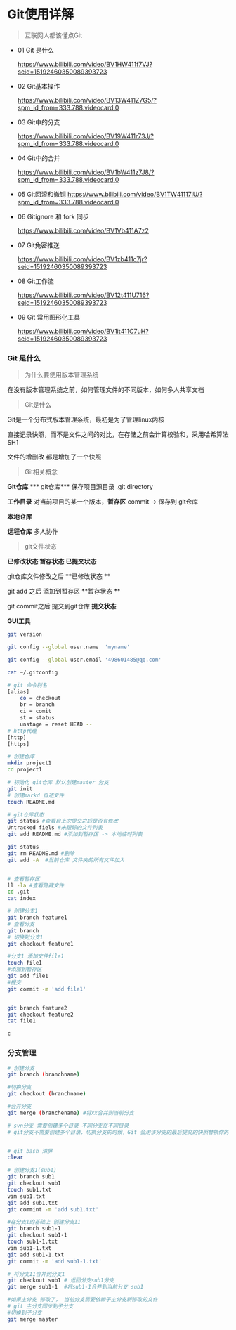 # Git使用详解

>  互联网人都该懂点Git

- 01 Git 是什么	

  https://www.bilibili.com/video/BV1HW411f7VJ?seid=15192460350089393723

- 02 Git基本操作

  https://www.bilibili.com/video/BV13W411Z7G5/?spm_id_from=333.788.videocard.0

- 03 Git中的分支

  https://www.bilibili.com/video/BV19W411r73J/?spm_id_from=333.788.videocard.0

- 04 Git中的合并

  https://www.bilibili.com/video/BV1bW411z7J8/?spm_id_from=333.788.videocard.0

- 05 Git回滚和撤销
  https://www.bilibili.com/video/BV1TW41117iU/?spm_id_from=333.788.videocard.0
  
- 06 Gitignore 和 fork 同步

  https://www.bilibili.com/video/BV1Vb411A7z2

- 07 Git免密推送

  https://www.bilibili.com/video/BV1zb411c7jr?seid=15192460350089393723

- 08 Git工作流

  https://www.bilibili.com/video/BV12t411U716?seid=15192460350089393723

- 09 Git 常用图形化工具

  https://www.bilibili.com/video/BV1it411C7uH?seid=15192460350089393723



### Git 是什么

> 为什么要使用版本管理系统

在没有版本管理系统之前，如何管理文件的不同版本，如何多人共享文档

> Git是什么

Git是一个分布式版本管理系统，最初是为了管理linux内核

直接记录快照，而不是文件之间的对比，在存储之前会计算校验和，采用哈希算法 SH1

文件的增删改 都是增加了一个快照

> Git相关概念

**Git仓库**  *** git仓库*** 保存项目源目录 .git directory

**工作目录**  对当前项目的某一个版本，**暂存区**  commit  -> 保存到 git仓库



**本地仓库**  

**远程仓库**  多人协作

> git文件状态

**已修改状态   暂存状态   已提交状态**

git仓库文件修改之后 **已修改状态 **

git add 之后 添加到暂存区  **暂存状态 **

git commit之后 提交到git仓库  **提交状态**



**GUI工具**

```bash
git version

git config --global user.name  'myname'

git config --global user.email '498601485@qq.com'

cat ~/.gitconfig 

# git 命令别名
[alias]
    co = checkout
    br = branch
    ci = comit
    st = status
    unstage = reset HEAD --
# http代理    
[http]    
[https]    

# 创建仓库
mkdir project1
cd project1

# 初始化 git仓库 默认创建master 分支
git init 
# 创建markd 自述文件
touch README.md

# git仓库状态
git status #查看自上次提交之后是否有修改
Untracked fiels #未跟踪的文件列表
git add README.md #添加到暂存区 -> 本地临时列表 

git status 
git rm README.md #删除
git add -A  #当前仓库 文件夹的所有文件加入


# 查看暂存区
ll -la #查看隐藏文件
cd .git
cat index

# 创建分支1
git branch feature1
# 查看分支
git branch
# 切换到分支1
git checkout feature1

#分支1 添加文件file1
touch file1
#添加到暂存区
git add file1
#提交
git commit -m 'add file1'


git branch feature2
git checkout feature2
cat file1

c
```



### 分支管理

```bash
# 创建分支
git branch (branchname)

#切换分支
git checkout (branchname)

#合并分支
git merge (branchename) #将xx合并到当前分支

# svn分支 需要创建多个目录 不同分支在不同目录
# git分支不需要创建多个目录，切换分支的时候，Git 会用该分支的最后提交的快照替换你的工作目录的内容


# git bash 清屏
clear

# 创建分支1(sub1)
git branch sub1
git checkout sub1
touch sub1.txt
vim sub1.txt
git add sub1.txt
git commint -m 'add sub1.txt'

#在分支1的基础上 创建分支11
git branch sub1-1
git checkout sub1-1
touch sub1-1.txt
vim sub1-1.txt
git add sub1-1.txt
git commit -m 'add sub1-1.txt'

# 将分支11合并到分支1
git checkout sub1 # 返回分支sub1分支
git merge sub1-1  #将sub1-1合并到当前分支 sub1 

#如果主分支 修改了， 当前分支需要依赖于主分支新修改的文件
# git 主分支同步到子分支
#切换到子分支
git merge master
```

